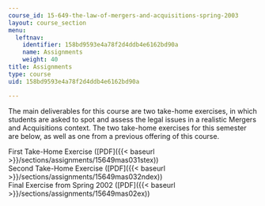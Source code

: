 ```yaml
---
course_id: 15-649-the-law-of-mergers-and-acquisitions-spring-2003
layout: course_section
menu:
  leftnav:
    identifier: 158bd9593e4a78f2d4ddb4e6162bd90a
    name: Assignments
    weight: 40
title: Assignments
type: course
uid: 158bd9593e4a78f2d4ddb4e6162bd90a

---
```


The main deliverables for this course are two take-home exercises, in which students are asked to spot and assess the legal issues in a realistic Mergers and Acquisitions context. The two take-home exercises for this semester are below, as well as one from a previous offering of this course.

First Take-Home Exercise ([PDF]({{< baseurl >}}/sections/assignments/15649mas031stex))  
Second Take-Home Exercise ([PDF]({{< baseurl >}}/sections/assignments/15649mas032ndex))  
Final Exercise from Spring 2002 ([PDF]({{< baseurl >}}/sections/assignments/15649mas02ex))